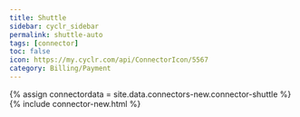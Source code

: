 ```yaml
---
title: Shuttle
sidebar: cyclr_sidebar
permalink: shuttle-auto
tags: [connector]
toc: false
icon: https://my.cyclr.com/api/ConnectorIcon/5567
category: Billing/Payment
---
```

{% assign connectordata = site.data.connectors-new.connector-shuttle %}
{% include connector-new.html %}	